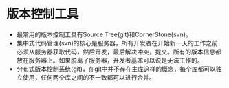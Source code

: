 # 版本控制工具
  - 最常用的版本控制工具有Source Tree(git)和CornerStone(svn)。
  - 集中式代码管理(svn)的核心是服务器，所有开发者在开始新一天的工作之前必须从服务器获取代码，然后开发，最后解决冲突，提交。所有的版本信息都放在服务器上。如果脱离了服务器，开发者基本可以说是无法工作的。
  - 分布式版本控制系统(git)，在git中并不存在主库这样的概念，每个库都可以独立使用，任何两个库之间的不一致都可以进行合并。

